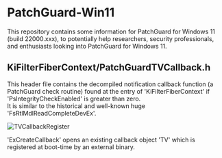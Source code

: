 # PatchGuard-Win11
This repository contains some information for PatchGuard for Windows 11 (build 22000.xxx), to potentially help researchers, security professionals, and enthusiasts looking into PatchGuard for Windows 11.

<h2>KiFilterFiberContext/PatchGuardTVCallback.h</h2>
<p>This header file contains the decompiled notification callback function (a PatchGuard check routine) found at the entry of 'KiFilterFiberContext' if 'PsIntegrityCheckEnabled' is greater than zero. <br>
It is similar to the historical and well-known huge 'FsRtlMdlReadCompleteDevEx'.</p>
<img src="https://i.imgur.com/ypKeYLd.png" alt="TVCallbackRegister">

<p>'ExCreateCallback' opens an existing callback object 'TV' which is registered at boot-time by an external binary.</p>
